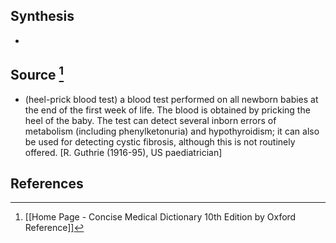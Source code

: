 ## Synthesis
- 
## Source [^1]
- (heel-prick blood test) a blood test performed on all newborn babies at the end of the first week of life. The blood is obtained by pricking the heel of the baby. The test can detect several inborn errors of metabolism (including phenylketonuria) and hypothyroidism; it can also be used for detecting cystic fibrosis, although this is not routinely offered. \[R. Guthrie (1916-95), US paediatrician]
## References

[^1]: [[Home Page - Concise Medical Dictionary 10th Edition by Oxford Reference]]